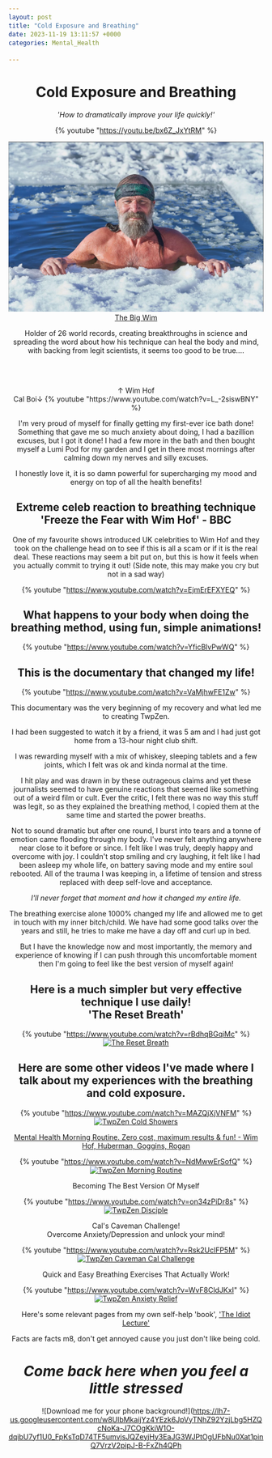 ```yaml
---
layout: post
title: "Cold Exposure and Breathing"
date: 2023-11-19 13:11:57 +0000
categories: Mental_Health

---
```


# <center> Cold Exposure and Breathing

<center><em>'How to dramatically improve your life quickly!'</em>

{% youtube "https://youtu.be/bx6Z_JxYtRM" %}


![The Big Wim](/assets/wim.jpg)
[The Big Wim](/assets/wim.jpg)



<center>Holder of 26 world records, creating breakthroughs in science and spreading the word about how his technique can heal the body and mind, with backing from legit scientists, it seems too good to be true....

<br><br>

<center>↑ Wim Hof

<center>Cal Boi↓
{% youtube "https://www.youtube.com/watch?v=L_-2siswBNY" %}

I'm very proud of myself for finally getting my first-ever ice bath done! Something that gave me so much anxiety about doing, I had a bazillion excuses, but I got it done! I had a few more in the bath and then bought myself a Lumi Pod for my garden and I get in there most mornings after calming down my nerves and silly excuses.

I honestly love it, it is so damn powerful for supercharging my mood and energy on top of all the health benefits!

## Extreme celeb reaction to breathing technique <br> 'Freeze the Fear with Wim Hof' - BBC

One of my favourite shows introduced UK celebrities to Wim Hof and they took on the challenge head on to see if this is all a scam or if it is the real deal. These reactions may seem a bit put on, but this is how it feels when you actually commit to trying it out! (Side note, this may make you cry but not in a sad way)

{% youtube "https://www.youtube.com/watch?v=EjmErEFXYEQ" %}

## What happens to your body when doing the breathing method, using fun, simple animations!

{% youtube "https://www.youtube.com/watch?v=YficBlvPwWQ" %}

## This is the documentary that changed my life!

{% youtube "https://www.youtube.com/watch?v=VaMjhwFE1Zw" %}

This documentary was the very beginning of my recovery and what led me to creating TwpZen.

I had been suggested to watch it by a friend, it was 5 am and I had just got home from a 13-hour night club shift.

I was rewarding myself with a mix of whiskey, sleeping tablets and a few joints, which I felt was ok and kinda normal at the time.

I hit play and was drawn in by these outrageous claims and yet these journalists seemed to have genuine reactions that seemed like something out of a weird film or cult. Ever the critic, I felt there was no way this stuff was legit, so as they explained the breathing method, I copied them at the same time and started the power breaths.

Not to sound dramatic but after one round, I burst into tears and a tonne of emotion came flooding through my body. I've never felt anything anywhere near close to it before or since. I felt like I was truly, deeply happy and overcome with joy. I couldn't stop smiling and cry laughing, it felt like I had been asleep my whole life, on battery saving mode and my entire soul rebooted. All of the trauma I was keeping in, a lifetime of tension and stress replaced with deep self-love and acceptance.

<em>I'll never forget that moment and how it changed my entire life.</em>

The breathing exercise alone 1000% changed my life and allowed me to get in touch with my inner bitch/child. We have had some good talks over the years and still, he tries to make me have a day off and curl up in bed.

But I have the knowledge now and most importantly, the memory and experience of knowing if I can push through this uncomfortable moment then I'm going to feel like the best version of myself again!

## Here is a much simpler but very effective technique I use daily! <br> 'The Reset Breath'

{% youtube "https://www.youtube.com/watch?v=rBdhqBGqiMc" %}
[![The Reset Breath](https://img.youtube.com/vi/rBdhqBGqiMc/0.jpg)](https://www.youtube.com/watch?v=rBdhqBGqiMc)

## Here are some other videos I've made where I talk about my experiences with the breathing and cold exposure.​

{% youtube "https://www.youtube.com/watch?v=MAZQjXjVNFM" %}
[![TwpZen Cold Showers](https://img.youtube.com/vi/MAZQjXjVNFM/0.jpg)](https://www.youtube.com/watch?v=MAZQjXjVNFM)

[Mental Health Morning Routine. Zero cost, maximum results & fun! - Wim Hof, Huberman, Goggins, Rogan](https://youtu.be/NdMwwErSofQ)

{% youtube "https://www.youtube.com/watch?v=NdMwwErSofQ" %}
[![TwpZen Morning Routine](https://img.youtube.com/vi/NdMwwErSofQ/0.jpg)](https://www.youtube.com/watch?v=NdMwwErSofQ)

Becoming The Best Version Of Myself

{% youtube "https://www.youtube.com/watch?v=on34zPiDr8s" %}
[![TwpZen Disciple](https://img.youtube.com/vi/on34zPiDr8s/0.jpg)](https://www.youtube.com/watch?v=on34zPiDr8s)

Cal's Caveman Challenge! <br> Overcome Anxiety/Depression and unlock your mind!

{% youtube "https://www.youtube.com/watch?v=Rsk2UclFP5M" %}
[![TwpZen Caveman Cal Challenge](https://img.youtube.com/vi/Rsk2UclFP5M/0.jpg)](https://www.youtube.com/watch?v=Rsk2UclFP5M)

Quick and Easy Breathing Exercises That Actually Work!

{% youtube "https://www.youtube.com/watch?v=WvF8CldJKxI" %}
[![TwpZen Anxiety Relief](https://img.youtube.com/vi/WvF8CldJKxI/0.jpg)](https://www.youtube.com/watch?v=WvF8CldJKxI)

Here's some relevant pages from my own self-help 'book', ['The Idiot Lecture'](https://twpzen.com/the-idiot-lecture-free-book/)

Facts are facts m8, don't get annoyed cause you just don't like being cold.

# <em>Come back here when you feel a little stressed</em>

![Download me for your phone background!](https://lh7-us.googleusercontent.com/w8UlbMkaijYz4YEzk6JpVyTNhZ92YzjLbg5HZQcNoKa-J7COgKkiW1O-dqibU7yf1U0_FpKsTqD74TF5umvjsJQZeyjHy3EaJG3WJPtOgUFbNu0Xat1pinQ7VrzV2pipJ-B-FxZh4QPh
